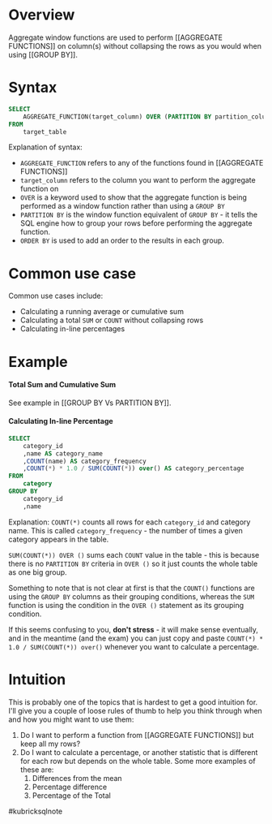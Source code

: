 # Overview
Aggregate window functions are used to perform [[AGGREGATE FUNCTIONS]] on column(s) without collapsing the rows as you would when using [[GROUP BY]]. 

# Syntax
```sql
SELECT
	AGGREGATE_FUNCTION(target_column) OVER (PARTITION BY partition_column ORDER BY order_column) AS column_alias
FROM
	target_table
```
Explanation of syntax:
- `AGGREGATE_FUNCTION` refers to any of the functions found in [[AGGREGATE FUNCTIONS]]
- `target_column` refers to the column you want to perform the aggregate function on
- `OVER` is a keyword used to show that the aggregate function is being performed as a window function rather than using a `GROUP BY`
- `PARTITION BY` is the window function equivalent of `GROUP BY` - it tells the SQL engine how to group your rows before performing the aggregate function.
- `ORDER BY` is used to add an order to the results in each group.
# Common use case
Common use cases include:
- Calculating a running average or cumulative sum
- Calculating a total `SUM` or `COUNT` without collapsing rows
- Calculating in-line percentages

# Example
#### Total Sum and Cumulative Sum
See example in [[GROUP BY Vs  PARTITION BY]].

#### Calculating In-line Percentage
```sql
SELECT
	category_id
	,name AS category_name
	,COUNT(name) AS category_frequency
	,COUNT(*) * 1.0 / SUM(COUNT(*)) over() AS category_percentage
FROM
	category
GROUP BY
	category_id
	,name
```
Explanation:
`COUNT(*)` counts all rows for each `category_id` and category name. This is called `category_frequency` - the number of times a given category appears in the table.

`SUM(COUNT(*)) OVER ()` sums each `COUNT` value in the table - this is because there is no `PARTITION BY` criteria in `OVER ()` so it just counts the whole table as one big group. 

Something to note that is not clear at first is that the `COUNT()` functions are using the `GROUP BY` columns as their grouping conditions, whereas the `SUM` function is using the condition in the `OVER ()` statement as its grouping condition.

If this seems confusing to you, **don't stress** - it will make sense eventually, and in the meantime (and the exam) you can just copy and paste `COUNT(*) * 1.0 / SUM(COUNT(*)) over()` whenever you want to calculate a percentage.

# Intuition
This is probably one of the topics that is hardest to get a good intuition for. I'll give you a couple of loose rules of thumb to help you think through when and how you might want to use them:
1. Do I want to perform a function from [[AGGREGATE FUNCTIONS]] but keep all my rows?
2. Do I want to calculate a percentage, or another statistic that is different for each row but depends on the whole table. Some more examples of these are:
	1. Differences from the mean
	2. Percentage difference  
	3. Percentage of the Total


#kubricksqlnote
